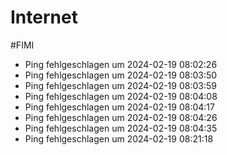 # Internet
#FIMI 

- Ping fehlgeschlagen um 2024-02-19 08:02:26
- Ping fehlgeschlagen um 2024-02-19 08:03:50
- Ping fehlgeschlagen um 2024-02-19 08:03:59
- Ping fehlgeschlagen um 2024-02-19 08:04:08
- Ping fehlgeschlagen um 2024-02-19 08:04:17
- Ping fehlgeschlagen um 2024-02-19 08:04:26
- Ping fehlgeschlagen um 2024-02-19 08:04:35
- Ping fehlgeschlagen um 2024-02-19 08:21:18
